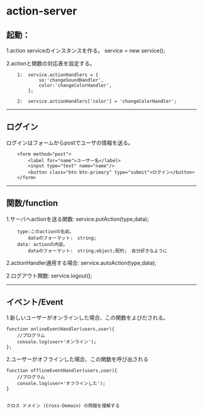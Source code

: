 action-server
====================================
起動：
-------------
1.action serviceのインスタンスを作る。
		service = new service();

2.actionと関数の対応表を設定する。

		1:	service.actionHandlers = {
				so:'changeSoundHandler',
				color:'changeColorHandler',
			};
		
		2:  service.actionHandlers['color'] = 'changeColorHandler';

________________________________________________________________________
ログイン
-------------
 ログインはフォームからpostでユーザの情報を送る。
 
		<form method="post">
			<label for="name">ユーザー名</label>
			<input type="text" name="name"/>
			<button class="btn btn-primary" type="submit">ログイン</button>
		</form>
________________________________________________________________________
関数/function
-------------

1.サーバへactionを送る関数:  service.putAction(type,data);

		type:このactionの名前。
			dataのフォーマット:　string;
		data: actionの内容。
			dataのフォーマット:　string;object;配列;　自分好きなように
2.actionHandler通用する場合: service.autoAction(type,data);

2.ログアウト関数: service.logout();


_________________________________________________________________________
イベント/Event
-------------
1.新しいユーザーがオンラインした場合、この関数をよびだされる。

	function onlineEventHandler(users,user){
		//プログラム
		console.log(user+'オンライン');
	};
	
2.ユーザーがオフラインした場合、この関数を呼び出される

	function offlineEventHandler(users,user){
		//プログラム
		console.log(user+'オフラインした');
	}


	クロス ドメイン (Cross-Domain) の問題を理解する
